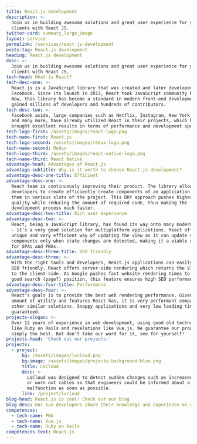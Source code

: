 ```yaml
---
title: React.js development
description: >-
  Join us in building awesome solutions and great user experience for your
  clients with React JS. 
twitter-card: summary_large_image
layout: service
permalink: /services/react-js-development
posts-tag: React.js development
heading: React.js development
desc: >-
  Join us in building awesome solutions and great user experience for your
  clients with React JS. 
tech-head: What is React?
tech-desc-one: >-
  React.js is a JavaScript library that was created and later developed at
  Facebook. Since its launch in 2013, React took JavaScript community by storm.
  Now, this library has become a standard in modern front-end development as it
  gained millions of developers and hundreds of contributors. 
tech-desc-two: >-
  Facebook aside, large companies such as Netflix, Instagram, New York Times,
  and many more, have already utilized React in their projects, which has
  brought excellent results in terms of performance and development speed.
tech-logo-first: /assets/images/react-logo.png
tech-name-first: React.js
tech-logo-second: /assets/images/redux-logo.png
tech-name-second: Redux
tech-logo-third: /assets/images/react-native-logo.png
tech-name-third: React Native
advantage-head: Advantages of React.js
advantage-subtitle: Why is it worth to choose React.js development?
advantage-desc-one-title: Efficient
advantage-desc-one: >-
  React team is continuously improving their product. The library allows
  developers to create efficiently create components of an application and reuse
  them in various slots of the project. This DRY approach pushes higher code
  quality while reducing the amount of required code, thus making the
  development process much faster. 
advantage-desc-two-title: Rich user experience
advantage-desc-two: >-
  React, being a JavaScript library, has found its way onto many modern devices
  - it’s a very good solution for multiplatform applications. React offers a
  unique and very efficient way of updating the view as it can update separate
  components only when state changes are detected, making it a viable solution
  for SPAs and PWAs.
advantage-desc-three-title: SEO friendly
advantage-desc-three: >-
  With the right tools and developers, React.js applications can easily become
  SEO friendly. React offers server-side rendering which returns the Virtual DOM
  to the client-side. As Google pushes fast website rendering times to maintain
  good search (page?) position, this feature ensures high SEO performance. 
advantage-desc-four-title: Performance
advantage-desc-four: >-
  React’s goals is to provide the best web rendering performance. Given the
  amount of utility and features React has, it is very performant compared to
  other similar solutions. Snappy applications and very low loading times,
  guaranteed. 
projects-slogan: >-
  Over 12 years of experience in web development, using good old technologies
  like Ruby on Rails and revelations like Vue.js. We guarantee our products are
  simply the best. But don’t take our word for it, see for yourself!
projects-head: 'Check out our projects:'
projects:
  - project:
      bg: /assets/images/lvcloud.png
      bg-image: /assets/images/projects-background-blue.png
      title: LVCloud
      desc: >-
        LVCloud was designed to detect sudden changes such as increased humidity
        or worn out cables so that engineers could be informed about a possible
        malfunction as soon as possible.
      link: /project/lvcloud
blog-head: React.js is cool! Check out our blog
blog-desc: Our Vue developers share their knowledge and experience on our blog.
competences:
  - tech-name: PWA
  - tech-name: Vue.js
  - tech-name: Ruby on Rails
competences-text: React.js
---
```


